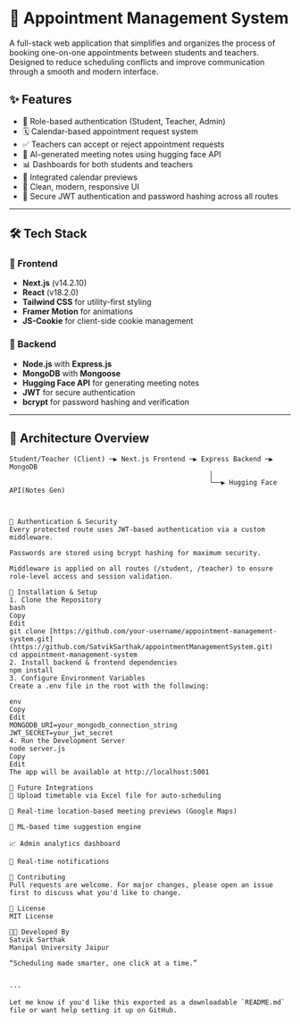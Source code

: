 # 📅 Appointment Management System

A full-stack web application that simplifies and organizes the process of booking one-on-one appointments between students and teachers. Designed to reduce scheduling conflicts and improve communication through a smooth and modern interface.

## ✨ Features

- 🔐 Role-based authentication (Student, Teacher, Admin)
- 🗓️ Calendar-based appointment request system
- ✅ Teachers can accept or reject appointment requests
- 🧠 AI-generated meeting notes using hugging face API
- 📊 Dashboards for both students and teachers
- 📅 Integrated calendar previews
- 🎨 Clean, modern, responsive UI
- 🔐 Secure JWT authentication and password hashing across all routes

---

## 🛠️ Tech Stack

### 🔹 Frontend
- **Next.js** (v14.2.10)
- **React** (v18.2.0)
- **Tailwind CSS** for utility-first styling
- **Framer Motion** for animations
- **JS-Cookie** for client-side cookie management

### 🔹 Backend
- **Node.js** with **Express.js**
- **MongoDB** with **Mongoose**
- **Hugging Face API** for generating meeting notes
- **JWT** for secure authentication
- **bcrypt** for password hashing and verification

---

## 🧠 Architecture Overview

```plaintext
Student/Teacher (Client) ─▶ Next.js Frontend ─▶ Express Backend ─▶ MongoDB
                                                  │
                                                  └──▶ Hugging Face API(Notes Gen)



🔐 Authentication & Security
Every protected route uses JWT-based authentication via a custom middleware.

Passwords are stored using bcrypt hashing for maximum security.

Middleware is applied on all routes (/student, /teacher) to ensure role-level access and session validation.

🚀 Installation & Setup
1. Clone the Repository
bash
Copy
Edit
git clone [https://github.com/your-username/appointment-management-system.git](https://github.com/SatvikSarthak/appointmentManagementSystem.git)
cd appointment-management-system
2. Install backend & frontend dependencies
npm install
3. Configure Environment Variables
Create a .env file in the root with the following:

env
Copy
Edit
MONGODB_URI=your_mongodb_connection_string
JWT_SECRET=your_jwt_secret
4. Run the Development Server
node server.js
Copy
Edit
The app will be available at http://localhost:5001

🌟 Future Integrations
📂 Upload timetable via Excel file for auto-scheduling

📍 Real-time location-based meeting previews (Google Maps)

🧠 ML-based time suggestion engine

📈 Admin analytics dashboard

🔔 Real-time notifications

🤝 Contributing
Pull requests are welcome. For major changes, please open an issue first to discuss what you'd like to change.

📄 License
MIT License

👨‍💻 Developed By
Satvik Sarthak
Manipal University Jaipur

“Scheduling made smarter, one click at a time.”


---

Let me know if you'd like this exported as a downloadable `README.md` file or want help setting it up on GitHub.








